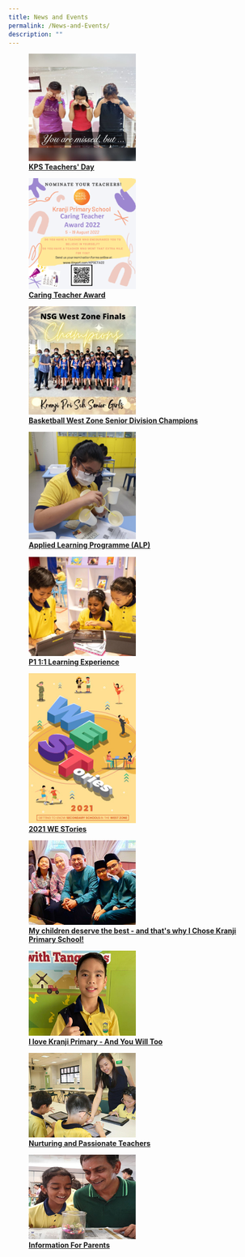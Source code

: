```yaml
---
title: News and Events
permalink: /News-and-Events/
description: ""
---
```

<div>

<div>

<a href="https://thankyoucher.edu.sg/">
	
<figure>
<img style="width:50%" src="/images/News%20and%20Events/N1.jpg">
<figcaption> <strong> KPS Teachers' Day </strong> </figcaption>  
</figure>
	
</a>

</div>

<div>

</div>

</div>

<div>

<div>

<a href="files/News%20&%20Events/Caring%20Teacher%20Awards%202022.pdf">
	
<figure>
<img style="width:50%" src="/images/News%20and%20Events/N2.jpg">
<figcaption> <strong> Caring Teacher Award </strong> </figcaption>  
</figure>
	
</a>

</div>

<div>

</div>

</div>

<div>

<div>

<a href="https://kranjipri-moe-edu-sg-admin.cwp.sg/#">
	
<figure>
<img style="width:50%" src="/images/News%20and%20Events/N3.jpg">
<figcaption> <strong> Basketball West Zone Senior Division Champions </strong> </figcaption>  
</figure>
	
</a>

</div>

<div>

</div>

</div>

<div>

<div>

<a href="/our-curriculum/Signature-Programmes/Applied-Learning-Programme-ALP/">
	
<figure>
<img style="width:50%" src="/images/News%20and%20Events/N4.jpg">
<figcaption> <strong> Applied Learning Programme (ALP) </strong> </figcaption>  
</figure>
	
</a>

</div>

<div>

</div>

</div>

<div>

<div>

<a href="/our-curriculum/Signature-Programmes/1-1-Learning-Experience/">
	
<figure>
<img style="width:50%" src="/images/News%20and%20Events/N5.jpg">
<figcaption> <strong> P1 1:1 Learning Experience </strong> </figcaption>  
</figure>
	
</a>

</div>

<div>

</div>

</div>

<div>

<div>

<a href="https://online.fliphtml5.com/obrr/vrmu/#p=1">
	
<figure>
<img style="width:50%" src="/images/News%20and%20Events/N6.jpg">
<figcaption> <strong> 2021 WE STories </strong> </figcaption>  
</figure>
	
</a>

</div>

<div>

</div>

</div>

<div>

<div>

<a href="/Testimonial-by-a-Parent/">
	
<figure>
<img style="width:50%" src="/images/News%20and%20Events/N7.jpg">
<figcaption> <strong> My children deserve the best - and that's why I Chose Kranji Primary School! </strong> </figcaption>  
</figure>
	
</a>

</div>

<div>

</div>

</div>

<div>

<div>

<a href="/I-Love-Kranji-Primary-And-You-Will-Too/">
	
<figure>
<img style="width:50%" src="/images/News%20and%20Events/N8.jpg">
<figcaption> <strong> I love Kranji Primary - And You Will Too </strong> </figcaption>  
</figure>
	
</a>

</div>

<div>

</div>

</div>

<div>

<div>

<a href="[https://www-broadricksec-moe-edu-sg-admin.cwp.sg/cca/uniformed-groups/red-cross](https://www-broadricksec-moe-edu-sg-admin.cwp.sg/cca/uniformed-groups/red-cross)">
	
<figure>
<img style="width:50%" src="/images/News%20and%20Events/N9.jpg">
<figcaption> <strong> Nurturing and Passionate Teachers </strong> </figcaption>  
</figure>
	
</a>

</div>

<div>

</div>

</div>

<div>

<div>

<a href="https://thankyoucher.edu.sg/">
	
<figure>
<img style="width:50%" src="/images/News%20and%20Events/N10.jpg">
<figcaption> <strong> Information For Parents </strong> </figcaption>  
</figure>
	
</a>

</div>

<div>

</div>

</div>